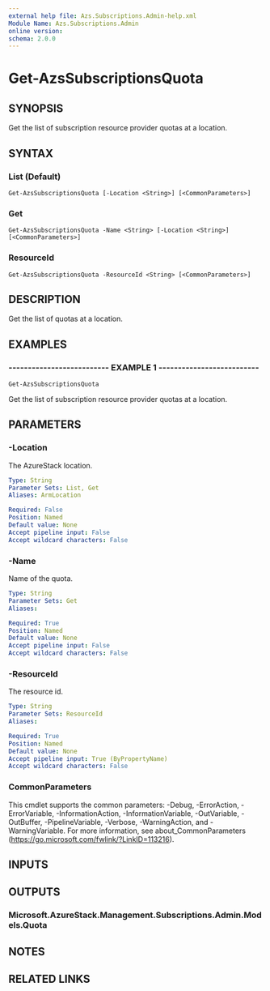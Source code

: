 ```yaml
---
external help file: Azs.Subscriptions.Admin-help.xml
Module Name: Azs.Subscriptions.Admin
online version: 
schema: 2.0.0
---
```


# Get-AzsSubscriptionsQuota

## SYNOPSIS
Get the list of subscription resource provider quotas at a location.

## SYNTAX

### List (Default)
```
Get-AzsSubscriptionsQuota [-Location <String>] [<CommonParameters>]
```

### Get
```
Get-AzsSubscriptionsQuota -Name <String> [-Location <String>] [<CommonParameters>]
```

### ResourceId
```
Get-AzsSubscriptionsQuota -ResourceId <String> [<CommonParameters>]
```

## DESCRIPTION
Get the list of quotas at a location.

## EXAMPLES

### -------------------------- EXAMPLE 1 --------------------------
```
Get-AzsSubscriptionsQuota
```

Get the list of subscription resource provider quotas at a location.

## PARAMETERS

### -Location
The AzureStack location.

```yaml
Type: String
Parameter Sets: List, Get
Aliases: ArmLocation

Required: False
Position: Named
Default value: None
Accept pipeline input: False
Accept wildcard characters: False
```

### -Name
Name of the quota.

```yaml
Type: String
Parameter Sets: Get
Aliases: 

Required: True
Position: Named
Default value: None
Accept pipeline input: False
Accept wildcard characters: False
```

### -ResourceId
The resource id.

```yaml
Type: String
Parameter Sets: ResourceId
Aliases: 

Required: True
Position: Named
Default value: None
Accept pipeline input: True (ByPropertyName)
Accept wildcard characters: False
```

### CommonParameters
This cmdlet supports the common parameters: -Debug, -ErrorAction, -ErrorVariable, -InformationAction, -InformationVariable, -OutVariable, -OutBuffer, -PipelineVariable, -Verbose, -WarningAction, and -WarningVariable. For more information, see about_CommonParameters (https://go.microsoft.com/fwlink/?LinkID=113216).

## INPUTS

## OUTPUTS

### Microsoft.AzureStack.Management.Subscriptions.Admin.Models.Quota

## NOTES

## RELATED LINKS

